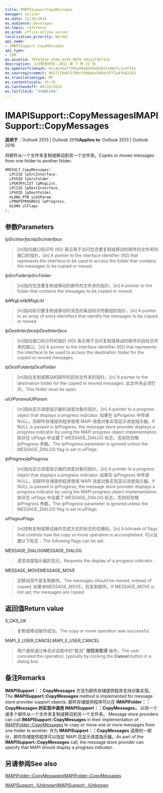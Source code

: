 ```yaml
---
title: IMAPISupportCopyMessages
manager: soliver
ms.date: 11/16/2014
ms.audience: Developer
ms.topic: reference
ms.prod: office-online-server
localization_priority: Normal
api_name:
- IMAPISupport.CopyMessages
api_type:
- COM
ms.assetid: 70f67614-af0d-43f6-99f6-391a2f5673cb
description: 上次修改时间：2011 年 7 月 23 日
ms.openlocfilehash: 9cc4e3ba77395e09a6b95e8381fa402fc3cdff61
ms.sourcegitcommit: 8657170d071f9bcf680aba50b9c07f2a4fb82283
ms.translationtype: MT
ms.contentlocale: zh-CN
ms.lasthandoff: 04/28/2019
ms.locfileid: "33405154"
---
```

# <a name="imapisupportcopymessages"></a><span data-ttu-id="5e060-103">IMAPISupport::CopyMessages</span><span class="sxs-lookup"><span data-stu-id="5e060-103">IMAPISupport::CopyMessages</span></span>

  
  
<span data-ttu-id="5e060-104">**适用于**：Outlook 2013 | Outlook 2016</span><span class="sxs-lookup"><span data-stu-id="5e060-104">**Applies to**: Outlook 2013 | Outlook 2016</span></span> 
  
<span data-ttu-id="5e060-105">将邮件从一个文件夹复制或移动到另一个文件夹。</span><span class="sxs-lookup"><span data-stu-id="5e060-105">Copies or moves messages from one folder to another folder.</span></span>
  
```cpp
HRESULT CopyMessages(
  LPCIID lpSrcInterface,
  LPVOID lpSrcFolder,
  LPENTRYLIST lpMsgList,
  LPCIID lpDestInterface,
  LPVOID lpDestFolder,
  ULONG_PTR ulUIParam,
  LPMAPIPROGRESS lpProgress,
  ULONG ulFlags
);
```

## <a name="parameters"></a><span data-ttu-id="5e060-106">参数</span><span class="sxs-lookup"><span data-stu-id="5e060-106">Parameters</span></span>

 <span data-ttu-id="5e060-107">_lpSrcInterface_</span><span class="sxs-lookup"><span data-stu-id="5e060-107">_lpSrcInterface_</span></span>
  
> <span data-ttu-id="5e060-108">[in]指向接口标识符 (IID) 表示用于访问包含要复制或移动的邮件的文件夹的接口的指针。</span><span class="sxs-lookup"><span data-stu-id="5e060-108">[in] A pointer to the interface identifier (IID) that represents the interface to be used to access the folder that contains the messages to be copied or moved.</span></span>
    
 <span data-ttu-id="5e060-109">_lpSrcFolder_</span><span class="sxs-lookup"><span data-stu-id="5e060-109">_lpSrcFolder_</span></span>
  
> <span data-ttu-id="5e060-110">[in]指向包含要复制或移动的邮件的文件夹的指针。</span><span class="sxs-lookup"><span data-stu-id="5e060-110">[in] A pointer to the folder that contains the messages to be copied or moved.</span></span>
    
 <span data-ttu-id="5e060-111">_lpMsgList_</span><span class="sxs-lookup"><span data-stu-id="5e060-111">_lpMsgList_</span></span>
  
> <span data-ttu-id="5e060-112">[in]指向标识要复制或移动的消息的条目标识符数组的指针。</span><span class="sxs-lookup"><span data-stu-id="5e060-112">[in] A pointer to an array of entry identifiers that identify the messages to be copied or moved.</span></span> 
    
 <span data-ttu-id="5e060-113">_lpDestInterface_</span><span class="sxs-lookup"><span data-stu-id="5e060-113">_lpDestInterface_</span></span>
  
> <span data-ttu-id="5e060-114">[in]指向接口标识符的指针 (IID) 表示用于访问复制或移动的邮件的目标文件夹的接口。</span><span class="sxs-lookup"><span data-stu-id="5e060-114">[in] A pointer to the interface identifier (IID) that represents the interface to be used to access the destination folder for the copied or moved messages.</span></span>
    
 <span data-ttu-id="5e060-115">_lpDestFolder_</span><span class="sxs-lookup"><span data-stu-id="5e060-115">_lpDestFolder_</span></span>
  
> <span data-ttu-id="5e060-116">[in]指向复制或移动的邮件的目标文件夹的指针。</span><span class="sxs-lookup"><span data-stu-id="5e060-116">[in] A pointer to the destination folder for the copied or moved messages.</span></span> <span data-ttu-id="5e060-117">此文件夹必须打开。</span><span class="sxs-lookup"><span data-stu-id="5e060-117">This folder must be open.</span></span>
    
 <span data-ttu-id="5e060-118">_ulUIParam_</span><span class="sxs-lookup"><span data-stu-id="5e060-118">_ulUIParam_</span></span>
  
> <span data-ttu-id="5e060-119">[in]指向显示进度指示器的进度对象的指针。</span><span class="sxs-lookup"><span data-stu-id="5e060-119">[in] A pointer to a progress object that displays a progress indicator.</span></span> <span data-ttu-id="5e060-120">如果在  _lpProgress_ 中传递 NULL，则邮件存储提供程序使用 MAPI 进度对象实现显示进度指示器。</span><span class="sxs-lookup"><span data-stu-id="5e060-120">If NULL is passed in  _lpProgress_, the message store provider displays a progress indicator by using the MAPI progress object implementation.</span></span> <span data-ttu-id="5e060-121">除非在 _ulFlags_ 中设置了 MESSAGE_DIALOG 标志，否则将忽略 _lpProgress_ 参数。</span><span class="sxs-lookup"><span data-stu-id="5e060-121">The  _lpProgress_ parameter is ignored unless the MESSAGE_DIALOG flag is set in  _ulFlags_.</span></span>
    
 <span data-ttu-id="5e060-122">_lpProgress_</span><span class="sxs-lookup"><span data-stu-id="5e060-122">_lpProgress_</span></span>
  
> <span data-ttu-id="5e060-123">[in]指向显示进度指示器的进度对象的指针。</span><span class="sxs-lookup"><span data-stu-id="5e060-123">[in] A pointer to a progress object that displays a progress indicator.</span></span> <span data-ttu-id="5e060-124">如果在  _lpProgress_ 中传递 NULL，则邮件存储提供程序使用 MAPI 进度对象实现显示进度指示器。</span><span class="sxs-lookup"><span data-stu-id="5e060-124">If NULL is passed in  _lpProgress_, the message store provider displays a progress indicator by using the MAPI progress object implementation.</span></span> <span data-ttu-id="5e060-125">除非在 _ulFlags_ 中设置了 MESSAGE_DIALOG 标志，否则将忽略 _lpProgress_ 参数。</span><span class="sxs-lookup"><span data-stu-id="5e060-125">The  _lpProgress_ parameter is ignored unless the MESSAGE_DIALOG flag is set in  _ulFlags_.</span></span>
    
 <span data-ttu-id="5e060-126">_ulFlags_</span><span class="sxs-lookup"><span data-stu-id="5e060-126">_ulFlags_</span></span>
  
> <span data-ttu-id="5e060-127">[in]控制复制或移动操作完成方式的标志的位掩码。</span><span class="sxs-lookup"><span data-stu-id="5e060-127">[in] A bitmask of flags that controls how the copy or move operation is accomplished.</span></span> <span data-ttu-id="5e060-128">可以设置以下标志：</span><span class="sxs-lookup"><span data-stu-id="5e060-128">The following flags can be set:</span></span>
    
<span data-ttu-id="5e060-129">MESSAGE_DIALOG</span><span class="sxs-lookup"><span data-stu-id="5e060-129">MESSAGE_DIALOG</span></span> 
  
> <span data-ttu-id="5e060-130">请求进度指示器的显示。</span><span class="sxs-lookup"><span data-stu-id="5e060-130">Requests the display of a progress indicator.</span></span>
    
<span data-ttu-id="5e060-131">MESSAGE_MOVE</span><span class="sxs-lookup"><span data-stu-id="5e060-131">MESSAGE_MOVE</span></span> 
  
> <span data-ttu-id="5e060-132">应移动而不是复制邮件。</span><span class="sxs-lookup"><span data-stu-id="5e060-132">The messages should be moved, instead of copied.</span></span> <span data-ttu-id="5e060-133">如果未MESSAGE_MOVE，则复制邮件。</span><span class="sxs-lookup"><span data-stu-id="5e060-133">If MESSAGE_MOVE is not set, the messages are copied.</span></span>
    
## <a name="return-value"></a><span data-ttu-id="5e060-134">返回值</span><span class="sxs-lookup"><span data-stu-id="5e060-134">Return value</span></span>

<span data-ttu-id="5e060-135">S_OK</span><span class="sxs-lookup"><span data-stu-id="5e060-135">S_OK</span></span> 
  
> <span data-ttu-id="5e060-136">复制或移动操作成功。</span><span class="sxs-lookup"><span data-stu-id="5e060-136">The copy or move operation was successful.</span></span>
    
<span data-ttu-id="5e060-137">MAPI_E_USER_CANCEL</span><span class="sxs-lookup"><span data-stu-id="5e060-137">MAPI_E_USER_CANCEL</span></span> 
  
> <span data-ttu-id="5e060-138">用户通常通过单击对话框中的"取消" **按钮来取消** 操作。</span><span class="sxs-lookup"><span data-stu-id="5e060-138">The user canceled the operation, typically by clicking the **Cancel** button in a dialog box.</span></span> 
    
## <a name="remarks"></a><span data-ttu-id="5e060-139">备注</span><span class="sxs-lookup"><span data-stu-id="5e060-139">Remarks</span></span>

<span data-ttu-id="5e060-140">**IMAPISupport：：CopyMessages** 方法为邮件存储提供程序支持对象实现。</span><span class="sxs-lookup"><span data-stu-id="5e060-140">The **IMAPISupport::CopyMessages** method is implemented for message store provider support objects.</span></span> <span data-ttu-id="5e060-141">邮件存储提供程序可以在 **IMAPIFolder：：CopyMessages 的实现中调用 IMAPISupport：：CopyMessages，** 以将一个或多个邮件从一个文件夹复制或移动到另一个文件夹。 [](imapifolder-copymessages.md)</span><span class="sxs-lookup"><span data-stu-id="5e060-141">Message store providers can call **IMAPISupport::CopyMessages** in their implementation of [IMAPIFolder::CopyMessages](imapifolder-copymessages.md) to copy or move one or more messages from one folder to another.</span></span> <span data-ttu-id="5e060-142">作为 **IMAPISupport：：CopyMessages** 调用的一部分，邮件存储提供程序可以指定 MAPI 应显示进度指示器。</span><span class="sxs-lookup"><span data-stu-id="5e060-142">As part of the **IMAPISupport::CopyMessages** call, the message store provider can specify that MAPI should display a progress indicator.</span></span> 
  
## <a name="see-also"></a><span data-ttu-id="5e060-143">另请参阅</span><span class="sxs-lookup"><span data-stu-id="5e060-143">See also</span></span>



[<span data-ttu-id="5e060-144">IMAPIFolder::CopyMessages</span><span class="sxs-lookup"><span data-stu-id="5e060-144">IMAPIFolder::CopyMessages</span></span>](imapifolder-copymessages.md)
  
[<span data-ttu-id="5e060-145">IMAPISupport : IUnknown</span><span class="sxs-lookup"><span data-stu-id="5e060-145">IMAPISupport : IUnknown</span></span>](imapisupportiunknown.md)

